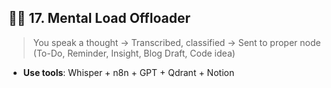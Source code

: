 ## 🧘‍♂️ 17. **Mental Load Offloader**

> You speak a thought → Transcribed, classified → Sent to proper node (To-Do, Reminder, Insight, Blog Draft, Code idea)

- **Use tools**: Whisper + n8n + GPT + Qdrant + Notion
